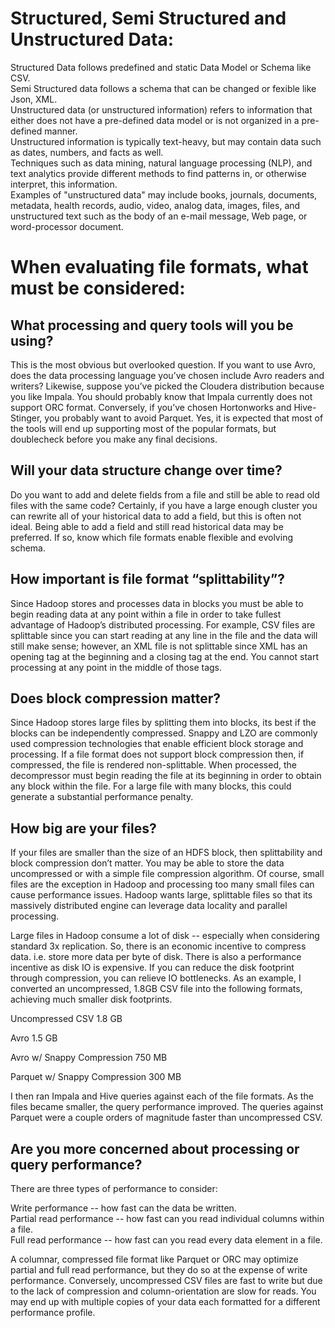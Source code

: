 # Structured, Semi Structured and Unstructured Data:
Structured Data follows predefined and static Data Model or Schema like CSV.  
Semi Structured data follows a schema that can be changed or fexible like Json, XML.  
Unstructured data (or unstructured information) refers to information that either does not have a pre-defined data model or is not organized in a pre-defined manner.  
Unstructured information is typically text-heavy, but may contain data such as dates, numbers, and facts as well.  
Techniques such as data mining, natural language processing (NLP), and text analytics provide different methods to find patterns in, or otherwise interpret, this information.  
Examples of "unstructured data" may include books, journals, documents, metadata, health records, audio, video, analog data, images, files, and unstructured text such as the body of an e-mail message, Web page, or word-processor document.  


# When evaluating file formats, what must be considered:

## What processing and query tools will you be using?

This is the most obvious but overlooked question. If you want to use Avro, does the data processing language you’ve chosen include Avro readers and writers?     Likewise, suppose you’ve picked the Cloudera distribution because you like Impala. You should probably know that Impala currently does not support ORC format. Conversely, if you’ve chosen Hortonworks and Hive-Stinger, you probably want to avoid Parquet. Yes, it is expected that most of the tools will end up supporting most of the popular formats, but doublecheck before you make any final decisions.  

## Will your data structure change over time?

Do you want to add and delete fields from a file and still be able to read old files with the same code?   Certainly, if you have a large enough cluster you can rewrite all of your historical data to add a field, but this is often not ideal. Being able to add a field and still read historical data may be preferred. If so, know which file formats enable flexible and evolving schema.  

## How important is file format “splittability”?

Since Hadoop stores and processes data in blocks you must be able to begin reading data at any point within a file in order to take fullest advantage of Hadoop’s distributed processing. For example, CSV files are splittable since you can start reading at any line in the file and the data will still make sense; however, an XML file is not splittable since XML has an opening tag at the beginning and a closing tag at the end. You cannot start processing at any point in the middle of those tags.  

## Does block compression matter?

Since Hadoop stores large files by splitting them into blocks, its best if the blocks can be independently compressed. Snappy and LZO are commonly used compression technologies that enable efficient block storage and processing. If a file format does not support block compression then, if compressed, the file is rendered non-splittable. When processed, the decompressor must begin reading the file at its beginning in order to obtain any block within the file. For a large file with many blocks, this could generate a substantial performance penalty.  

## How big are your files?

If your files are smaller than the size of an HDFS block, then splittability and block compression don’t matter. You may be able to store the data uncompressed or with a simple file compression algorithm. Of course, small files are the exception in Hadoop and processing too many small files can cause performance issues. Hadoop wants large, splittable files so that its massively distributed engine can leverage data locality and parallel processing.  
  
Large files in Hadoop consume a lot of disk -- especially when considering standard 3x replication. So, there is an economic incentive to compress data. i.e. store more data per byte of disk. There is also a performance incentive as disk IO is expensive. If you can reduce the disk footprint through compression, you can relieve IO bottlenecks. As an example, I converted an uncompressed, 1.8GB CSV file into the following formats, achieving much smaller disk footprints.  

Uncompressed CSV 1.8 GB  

Avro 1.5 GB  

Avro w/ Snappy Compression 750 MB  

Parquet w/ Snappy Compression 300 MB  

I then ran Impala and Hive queries against each of the file formats. As the files became smaller, the query performance improved. The queries against Parquet were a couple orders of magnitude faster than uncompressed CSV.  

## Are you more concerned about processing or query performance?  

There are three types of performance to consider:    
  
Write performance -- how fast can the data be written.  
Partial read performance -- how fast can you read individual columns within a file.  
Full read performance -- how fast can you read every data element in a file.  

A columnar, compressed file format like Parquet or ORC may optimize partial and full read performance, but they do so at the expense of write performance. Conversely, uncompressed CSV files are fast to write but due to the lack of compression and column-orientation are slow for reads. You may end up with multiple copies of your data each formatted for a different performance profile.  
